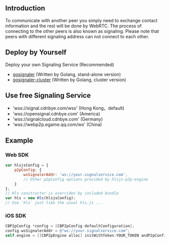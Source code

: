 ## Introduction
To communicate with another peer you simply need to exchange contact information and the rest will be done by WebRTC. The process of connecting to the other peers is also known as signaling. Please note that peers with different signaling address can not connect to each other. 

## Deploy by Yourself
Deploy your own Signaling Service (Recommended)

<!--
- [node-signaler](https://github.com/cdnbye/node-signaler) (Written by nodejs, recommended)
-->
- [gosignaler](https://github.com/cdnbye/gosignaler) (Written by Golang, stand-alone version)
- [gosignaler-cluster](https://github.com/cdnbye/gosignaler-cluster) (Written by Golang, cluster version)
 

## Use free Signaling Service
- 'wss://signal.cdnbye.com/wss' (Hong Kong，default)
- 'wss://opensignal.cdnbye.com'  (America)
- 'wss://signalcloud.cdnbye.com'  (Germany)
- 'wss://webp2p.egame.qq.com/ws' (China)

## Example

### Web SDK
```javascript
var hlsjsConfig = {
    p2pConfig: {
        wsSignalerAddr: 'ws://your.signalservice.com',
        // Other p2pConfig options provided by hlsjs-p2p-engine
    }
};
// Hls constructor is overriden by included bundle
var hls = new Hls(hlsjsConfig);
// Use `hls` just like the usual hls.js ...
```

### iOS SDK
```objectivec
CBP2pConfig *config = [CBP2pConfig defaultConfiguration];
config.wsSignalerAddr = @"ws://your.signalservice.com";
self.engine = [[CBP2pEngine alloc] initWithToken:YOUR_TOKEN andP2pConfig:config];
```